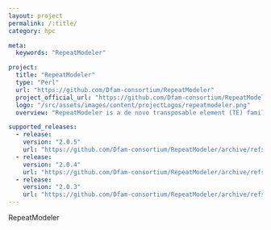 ```yaml
---
layout: project
permalink: /:title/
category: hpc

meta:
  keywords: "RepeatModeler"

project:
  title: "RepeatModeler"
  type: "Perl"
  url: "https://github.com/Dfam-consortium/RepeatModeler"
  project_official_url: "https://github.com/Dfam-consortium/RepeatModeler"
  logo: "/src/assets/images/content/projectLogos/repeatmodeler.png"
  overview: "RepeatModeler is a de novo transposable element (TE) family identification and modeling package. At the heart of RepeatModeler are three de-novo repeat finding programs ( RECON, RepeatScout and LtrHarvest/Ltr_retriever ) which employ complementary computational methods for identifying repeat element boundaries and family relationships from sequence data."

supported_releases:
  - release:
    version: "2.0.5"
    url: "https://github.com/Dfam-consortium/RepeatModeler/archive/refs/tags/2.0.5.tar.gz"
  - release:
    version: "2.0.4"
    url: "https://github.com/Dfam-consortium/RepeatModeler/archive/refs/tags/2.0.4.tar.gz"
  - release:
    version: "2.0.3"
    url: "https://github.com/Dfam-consortium/RepeatModeler/archive/refs/tags/2.0.3.tar.gz"
---
```


<p>RepeatModeler</p>

